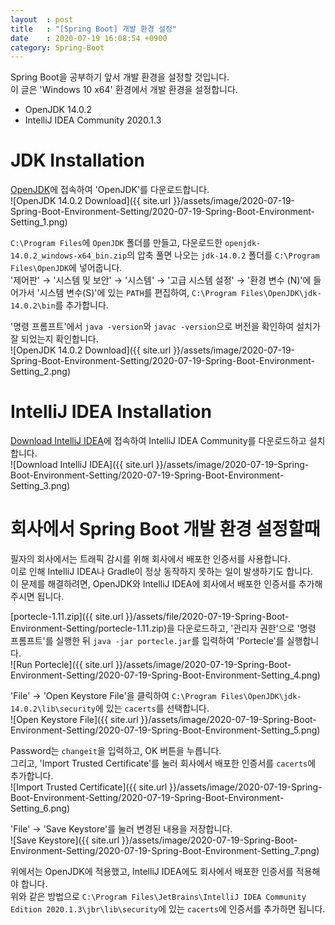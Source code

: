 ```yaml
---
layout  : post
title   : "[Spring Boot] 개발 환경 설정"
date    : 2020-07-19 16:08:54 +0900
category: Spring-Boot
---
```


Spring Boot을 공부하기 앞서 개발 환경을 설정할 것입니다.  
이 글은 'Windows 10 x64' 환경에서 개발 환경을 설정합니다.

- OpenJDK 14.0.2
- IntelliJ IDEA Community 2020.1.3

# JDK Installation

[OpenJDK](https://openjdk.java.net)에 접속하여 'OpenJDK'를 다운로드합니다.  
![OpenJDK 14.0.2 Download]({{ site.url }}/assets/image/2020-07-19-Spring-Boot-Environment-Setting/2020-07-19-Spring-Boot-Environment-Setting_1.png)

`C:\Program Files`에 `OpenJDK` 폴더를 만들고, 다운로드한 `openjdk-14.0.2_windows-x64_bin.zip`의 압축 풀면 나오는 `jdk-14.0.2` 폴더를 `C:\Program Files\OpenJDK`에 넣어줍니다.  
'제어판' → '시스템 및 보안' → '시스템' → '고급 시스템 설정' → '환경 변수 (N)'에 들어가서 '시스템 변수(S)'에 있는 `PATH`를 편집하여, `C:\Program Files\OpenJDK\jdk-14.0.2\bin`를 추가합니다.

'명령 프롬프트'에서 `java -version`와 `javac -version`으로 버전을 확인하여 설치가 잘 되었는지 확인합니다.  
![OpenJDK 14.0.2 Download]({{ site.url }}/assets/image/2020-07-19-Spring-Boot-Environment-Setting/2020-07-19-Spring-Boot-Environment-Setting_2.png)

# IntelliJ IDEA Installation

[Download IntelliJ IDEA](https://www.jetbrains.com/idea/download)에 접속하여 IntelliJ IDEA Community를 다운로드하고 설치합니다.  
![Download IntelliJ IDEA]({{ site.url }}/assets/image/2020-07-19-Spring-Boot-Environment-Setting/2020-07-19-Spring-Boot-Environment-Setting_3.png)

# 회사에서 Spring Boot 개발 환경 설정할때

필자의 회사에서는 트래픽 감시를 위해 회사에서 배포한 인증서를 사용합니다.  
이로 인해 IntelliJ IDEA나 Gradle이 정상 동작하지 못하는 일이 발생하기도 합니다.  
이 문제를 해결하려면, OpenJDK와 IntelliJ IDEA에 회사에서 배포한 인증서를 추가해 주시면 됩니다.

[portecle-1.11.zip]({{ site.url }}/assets/file/2020-07-19-Spring-Boot-Environment-Setting/portecle-1.11.zip)을 다운로드하고, '관리자 권한'으로 '명령 프롬프트'를 실행한 뒤 `java -jar portecle.jar`를 입력하여 'Portecle'를 실행합니다.  
![Run Portecle]({{ site.url }}/assets/image/2020-07-19-Spring-Boot-Environment-Setting/2020-07-19-Spring-Boot-Environment-Setting_4.png)

'File' → 'Open Keystore File'을 클릭하여 `C:\Program Files\OpenJDK\jdk-14.0.2\lib\security`에 있는 `cacerts`를 선택합니다.  
![Open Keystore File]({{ site.url }}/assets/image/2020-07-19-Spring-Boot-Environment-Setting/2020-07-19-Spring-Boot-Environment-Setting_5.png)

Password는 `changeit`을 입력하고, OK 버튼을 누릅니다.  
그리고, 'Import Trusted Certificate'를 눌러 회사에서 배포한 인증서를 `cacerts`에 추가합니다.  
![Import Trusted Certificate]({{ site.url }}/assets/image/2020-07-19-Spring-Boot-Environment-Setting/2020-07-19-Spring-Boot-Environment-Setting_6.png)

'File' → 'Save Keystore'를 눌러 변경된 내용을 저장합니다.  
![Save Keystore]({{ site.url }}/assets/image/2020-07-19-Spring-Boot-Environment-Setting/2020-07-19-Spring-Boot-Environment-Setting_7.png)

위에서는 OpenJDK에 적용했고, IntelliJ IDEA에도 회사에서 배포한 인증서를 적용해야 합니다.  
위와 같은 방법으로 `C:\Program Files\JetBrains\IntelliJ IDEA Community Edition 2020.1.3\jbr\lib\security`에 있는 `cacerts`에 인증서를 추가하면 됩니다.
